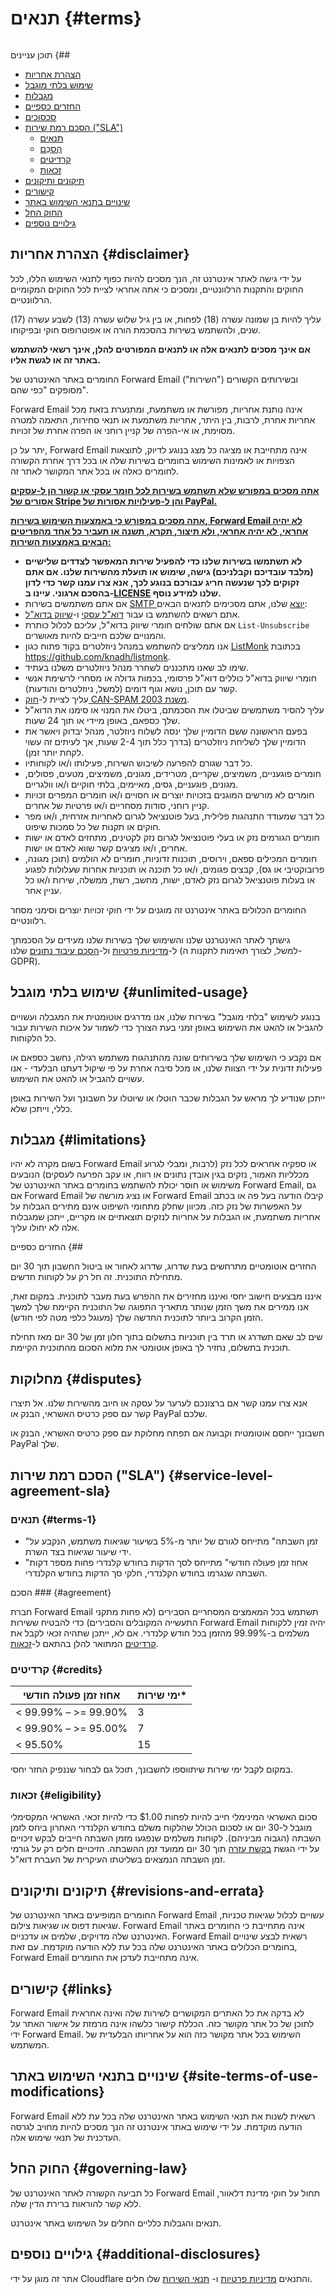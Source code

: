# תנאים {#terms}

<img loading="lazy" src="/img/articles/terms.webp" alt="" class="rounded-lg" />

תוכן עניינים {##

* [הצהרת אחריות](#disclaimer)
* [שימוש בלתי מוגבל](#unlimited-usage)
* [מגבלות](#limitations)
* [החזרים כספיים](#refunds)
* [סכסוכים](#disputes)
* [הסכם רמת שירות ("SLA")](#service-level-agreement-sla)
  * [תנאים](#terms-1)
  * [הֶסכֵּם](#agreement)
  * [קרדיטים](#credits)
  * [זכאות](#eligibility)
* [תיקונים ותיקונים](#revisions-and-errata)
* [קישורים](#links)
* [שינויים בתנאי השימוש באתר](#site-terms-of-use-modifications)
* [החוק החל](#governing-law)
* [גילויים נוספים](#additional-disclosures)

## הצהרת אחריות {#disclaimer}

על ידי גישה לאתר אינטרנט זה, הנך מסכים להיות כפוף לתנאי השימוש הללו, לכל החוקים והתקנות הרלוונטיים, ומסכים כי אתה אחראי לציית לכל החוקים המקומיים הרלוונטיים.

עליך להיות בן שמונה עשרה (18) לפחות, או בין גיל שלוש עשרה (13) לשבע עשרה (17) שנים, ולהשתמש בשירות בהסכמת הורה או אפוטרופוס חוקי ובפיקוחו.

**אם אינך מסכים לתנאים אלה או לתנאים המפורטים להלן, אינך רשאי להשתמש באתר זה או לגשת אליו.**

החומרים באתר האינטרנט של Forward Email ובשירותים הקשורים ("השירות") מסופקים "כפי שהם".

Forward Email אינה נותנת אחריות, מפורשת או משתמעת, ומתנערת בזאת מכל אחריות אחרת, לרבות, בין היתר, אחריות משתמעת או תנאי סחירות, התאמה למטרה מסוימת, או אי-הפרה של קניין רוחני או הפרה אחרת של זכויות.

יתר על כן, Forward Email אינה מתחייבת או מציגה כל מצג בנוגע לדיוק, לתוצאות הצפויות או לאמינות השימוש בחומרים בשירות שלה או בכל דרך אחרת הקשורה לחומרים כאלה או בכל אתר המקושר לאתר זה.

<u>**אתה מסכים במפורש שלא תשתמש בשירות לכל חומר עסקי או קשור הן ל-[עסקים אסורים של Stripe](https://stripe.com/legal/restricted-businesses) והן ל-[פעילויות אסורות של PayPal](https://www.paypal.com/us/legalhub/acceptableuse-full).**</u>

<u>**אתה מסכים במפורש כי באמצעות השימוש בשירות, Forward Email לא יהיה אחראי, לא יהיה אחראי, ולא תיצור, תקרא, תשנה או תעביר כל אחד מהפריטים הבאים באמצעות השירות:**</u>

* **לא תשתמשו בשירות שלנו כדי להפעיל שירות המאפשר לצדדים שלישיים (מלבד עובדיכם וקבלניכם) גישה, שימוש או תועלת מהשירות שלנו. אם אתם זקוקים לכך שנעשה חריג עבורכם בנוגע לכך, אנא צרו עמנו קשר כדי לדון בהסכם ארגוני. עיינו ב-[LICENSE](https://github.com/forwardemail/forwardemail.net/blob/master/LICENSE.md) שלנו למידע נוסף.**
* אם אתם משתמשים בשירות [SMTP יוצא](/faq#do-you-support-sending-email-with-smtp) שלנו, אתם מסכימים לתנאים הבאים:
* אתם רשאים להשתמש בו עבור [דוא"ל עסקי](https://wikipedia.org/wiki/Email_marketing#Transactional_emails) ו-[שיווק בדוא"ל](https://en.wikipedia.org/wiki/Email_marketing).
* אם אתם שולחים חומרי שיווק בדוא"ל, עליכם לכלול כותרת `List-Unsubscribe` והמנויים שלכם חייבים להיות מאושרים.
* אנו ממליצים להשתמש במנהל ניוזלטרים בקוד פתוח כגון [ListMonk](https://github.com/knadh/listmonk) בכתובת <https://github.com/knadh/listmonk>.
* שימו לב שאנו מתכננים לשחרר מנהל ניוזלטרים משלנו בעתיד.
* חומרי שיווק בדוא"ל כוללים דוא"ל פרסומי, בכמות גדולה או מסחרי לרשימת אנשי קשר עם תוכן, נושא וגוף דומים (למשל, ניוזלטרים והודעות).
* עליך לציית ל-[חוק CAN-SPAM משנת 2003](https://en.wikipedia.org/wiki/CAN-SPAM_Act_of\_2003).
* עליך להסיר משתמשים שביטלו את הסכמתם, ביטלו את המנוי או סימנו את הדוא"ל שלך כספאם, באופן מיידי או תוך 24 שעות.
* בפעם הראשונה ששם הדומיין שלך ינסה לשלוח ניוזלטר, מנהל יבדוק ויאשר את הדומיין שלך לשליחת ניוזלטרים (בדרך כלל תוך 2-4 שעות, אך לעיתים זה עשוי לקחת יותר זמן).
* כל דבר שגורם להפרעה לשיבוש השירות, פעילותו ו/או לקוחותיו.
* חומרים פוגעניים, משמיצים, שקריים, מטרידים, מגונים, משמיצים, מטעים, פסולים, מגונים, פוגעניים, גסים, מאיימים, בלתי חוקיים ו/או וולגריים.
* חומרים לא מורשים המוגנים בזכויות יוצרים או חסויים ו/או חומרים המפרים זכויות קניין רוחני, סודות מסחריים ו/או פרטיות של אחרים.
* כל דבר שמעודד התנהגות פלילית, בעל פוטנציאל לגרום לאחריות אזרחית, ו/או מפר חוקים או תקנות של כל סמכות שיפוט.
* חומרים הגורמים נזק או בעלי פוטנציאל לגרום נזק לקטינים, מתחזים לאדם או ישות אחרים, ו/או מציגים קשר שווא לאדם או ישות.
* חומרים המכילים ספאם, וירוסים, תוכנות זדוניות, חומרים לא הולמים (תוכן מגונה, פרובוקטיבי או גס), קבצים פגומים, ו/או כל תוכנה או תוכניות אחרות שעלולות לפגוע או בעלות פוטנציאל לגרום נזק לאדם, ישות, מחשב, רשת, ממשלה, שירות ו/או כל עניין אחר.

החומרים הכלולים באתר אינטרנט זה מוגנים על ידי חוקי זכויות יוצרים וסימני מסחר רלוונטיים.

גישתך לאתר האינטרנט שלנו והשימוש שלך בשירות שלנו מעידים על הסכמתך ל-[מדיניות פרטיות](/privacy) ול-[הסכם עיבוד נתונים](/dpa) שלנו (למשל, לצורך תאימות לתקנות ה-GDPR).

## שימוש בלתי מוגבל {#unlimited-usage}

בנוגע לשימוש "בלתי מוגבל" בשירות שלנו, אנו מדרגים אוטומטית את המגבלה ועשויים להגביל או להאט את השימוש באופן זמני בעת הצורך כדי לשמור על איכות השירות עבור כל הלקוחות.

אם נקבע כי השימוש שלך בשירותים שונה מהתנהגות משתמש רגילה, נחשב כספאם או פעילות זדונית על ידי הצוות שלנו, או מכל סיבה אחרת על פי שיקול דעתנו הבלעדי - אנו עשויים להגביל או להאט את השימוש.

ייתכן שנודיע לך מראש על הגבלות שכבר הוטלו או שיוטלו על חשבונך ועל השירות באופן כללי, וייתכן שלא.

## מגבלות {#limitations}

בשום מקרה לא יהיו Forward Email או ספקיה אחראים לכל נזק (לרבות, ומבלי לגרוע מכלליות האמור, נזקים בגין אובדן נתונים או רווח, או עקב הפרעה לעסקים) הנובעים משימוש או חוסר יכולת להשתמש בחומרים באתר האינטרנט של Forward Email, גם אם Forward Email או נציג מורשה של Forward Email קיבלו הודעה בעל פה או בכתב על האפשרות של נזק כזה. מכיוון שחלק מתחומי השיפוט אינם מתירים הגבלות על אחריות משתמעת, או הגבלות על אחריות לנזקים תוצאתיים או מקריים, ייתכן שמגבלות אלה לא יחולו עליך.

החזרים כספיים {##

החזרים אוטומטיים מתרחשים בעת שדרוג, שדרוג לאחור או ביטול החשבון תוך 30 יום מתחילת התוכנית. זה חל רק על לקוחות חדשים.

איננו מבצעים חישוב יחסי ואיננו מחזירים את ההפרש בעת מעבר לתוכנית. במקום זאת, אנו ממירים את משך הזמן שנותר מתאריך התפוגה של התוכנית הקיימת שלך למשך הזמן הקרוב ביותר לתוכנית החדשה שלך (מעוגל כלפי מטה לפי חודש).

שים לב שאם תשדרג או תרד בין תוכניות בתשלום בתוך חלון זמן של 30 יום מאז תחילת תוכנית בתשלום, נחזיר לך באופן אוטומטי את מלוא הסכום מהתוכנית הקיימת.

## מחלוקות {#disputes}

אנא צרו עמנו קשר אם ברצונכם לערער על עסקה או חיוב מהשירות שלנו. אל תיצרו קשר עם ספק כרטיס האשראי, הבנק או PayPal שלכם.

חשבונך ייחסם אוטומטית וקבועה אם תפתח מחלוקת עם ספק כרטיס האשראי, הבנק או PayPal שלך.

## הסכם רמת שירות ("SLA") {#service-level-agreement-sla}

### תנאים {#terms-1}

* "זמן השבתה" מתייחס לגורם של יותר מ-5% בשיעור שגיאות משתמש, הנקבע על ידי שיעור שגיאות בצד השרת.
* "אחוז זמן פעולה חודשי" מתייחס לסך הדקות בחודש קלנדרי פחות מספר דקות השבתה שנגרמו בחודש הקלנדרי, חלקי סך הדקות בחודש הקלנדרי.

הסכם ### {#agreement}

חברת Forward Email תשתמש בכל המאמצים המסחריים הסבירים (לא פחות מתקני התעשייה המקובלים והסבירים) כדי להבטיח ששירות Forward Email יהיה זמין ללקוחות משלמים ב-99.99% מהזמן בכל חודש קלנדרי. אם לא, ייתכן שתהיה זכאי לקבל את [קרדיטים](#credits) המתואר להלן בהתאם ל-[זכאות](#eligibility).

### קרדיטים {#credits}

| אחוז זמן פעולה חודשי | ימי שירות* |
| ------------------------- | ---------------- |
| < 99.99% – >= 99.90% | 3 |
| < 99.90% – >= 95.00% | 7 |
| < 95.50% | 15 |

במקום לקבל ימי שירות שיתווספו לחשבונך, תוכל גם לבחור שננפיק החזר יחסי.

### זכאות {#eligibility}

סכום האשראי המינימלי חייב להיות לפחות $1.00 כדי להיות זכאי. האשראי המקסימלי מוגבל ל-30 יום או לסכום הכולל שהלקוח משלם בחודש הקלנדרי האחרון ביחס לזמן השבתה (הגבוה מביניהם). לקוחות משלמים שנפגעו מזמן השבתה חייבים לבקש זיכויים על ידי הגשת [בקשת עזרה](/help) תוך 30 יום ממועד זמן ההשבתה. הזיכויים חלים רק על גורמי זמן השבתה הנמצאים בשליטתו העיקרית של העברת דוא"ל.

## תיקונים ותיקונים {#revisions-and-errata}

החומרים המופיעים באתר האינטרנט של Forward Email עשויים לכלול שגיאות טכניות, שגיאות דפוס או שגיאות צילום. Forward Email אינה מתחייבת כי החומרים באתר האינטרנט שלה מדויקים, שלמים או עדכניים. Forward Email רשאית לבצע שינויים בחומרים הכלולים באתר האינטרנט שלה בכל עת ללא הודעה מוקדמת. עם זאת, Forward Email אינה מתחייבת לעדכן את החומרים.

## קישורים {#links}

Forward Email לא בדקה את כל האתרים המקושרים לשירות שלה ואינה אחראית לתוכן של כל אתר מקושר כזה. הכללת קישור כלשהו אינה מרמזת על אישור האתר על ידי Forward Email. השימוש בכל אתר מקושר כזה הוא על אחריותו הבלעדית של המשתמש.

## שינויים בתנאי השימוש באתר {#site-terms-of-use-modifications}

Forward Email רשאית לשנות את תנאי השימוש באתר האינטרנט שלה בכל עת ללא הודעה מוקדמת. על ידי שימוש באתר אינטרנט זה הנך מסכים להיות מחויב לגרסה העדכנית של תנאי שימוש אלה.

## החוק החל {#governing-law}

כל תביעה הקשורה לאתר האינטרנט של Forward Email תחול על חוקי מדינת דלאוור, ללא קשר להוראות ברירת הדין שלה.

תנאים והגבלות כלליים החלים על השימוש באתר אינטרנט.

## גילויים נוספים {#additional-disclosures}

אתר זה מוגן על ידי Cloudflare והתנאים [מדיניות פרטיות](https://www.cloudflare.com/privacypolicy/) ו- [תנאי השירות](https://www.cloudflare.com/website-terms/) שלו חלים.